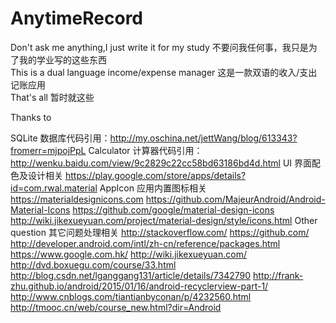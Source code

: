 # AnytimeRecord
Don't ask me anything,I just write it for my study    不要问我任何事，我只是为了我的学业写的这些东西    
This is a dual language income/expense manager    这是一款双语的收入/支出记账应用    
That's all    暂时就这些

Thanks to

SQLite  数据库代码引用：http://my.oschina.net/jettWang/blog/613343?fromerr=mjpojPpL
Calculator  计算器代码引用：http://wenku.baidu.com/view/9c2829c22cc58bd63186bd4d.html
UI  界面配色及设计相关
https://play.google.com/store/apps/details?id=com.rwal.material
AppIcon  应用内置图标相关
https://materialdesignicons.com
https://github.com/MajeurAndroid/Android-Material-Icons
https://github.com/google/material-design-icons
http://wiki.jikexueyuan.com/project/material-design/style/icons.html
Other question  其它问题处理相关
http://stackoverflow.com/
https://github.com/
http://developer.android.com/intl/zh-cn/reference/packages.html
https://www.google.com.hk/
http://wiki.jikexueyuan.com/
http://dvd.boxuegu.com/course/33.html
http://blog.csdn.net/lganggang131/article/details/7342790
http://frank-zhu.github.io/android/2015/01/16/android-recyclerview-part-1/
http://www.cnblogs.com/tiantianbyconan/p/4232560.html
http://tmooc.cn/web/course_new.html?dir=Android
